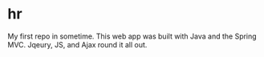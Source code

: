 # hr
My first repo in sometime. This web app was built with Java and the Spring MVC. Jqeury, JS, and Ajax round it all out. 
